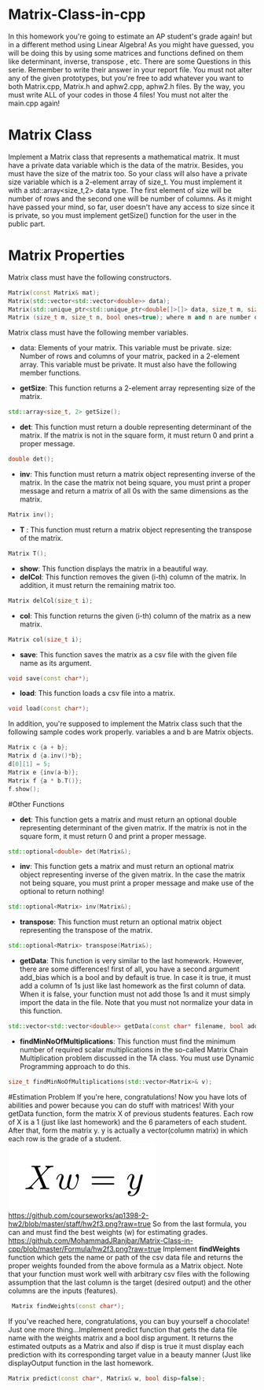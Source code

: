 # Matrix-Class-in-cpp
In this homework you're going to estimate an AP student's grade again! but in a different method using Linear Algebra! As you might have guessed, you will be doing this by using some matrices and functions defined on them like determinant, inverse, transpose , etc. There are some Questions in this serie. Remember to write their answer in your report file. You must not alter any of the given prototypes, but you're free to add whatever you want to both Matrix.cpp, Matrix.h and aphw2.cpp, aphw2.h files. By the way, you must write ALL of your codes in those 4 files! You must not alter the main.cpp again!
# Matrix Class
Implement a Matrix class that represents a mathematical matrix. It must have a private data variable which is the data of the matrix. Besides, you must have the size of the matrix too. So your class will also have a private size variable which is a 2-element array of size_t. You must implement it with a std::array<size_t,2> data type. The first element of size will be number of rows and the second one will be number of columns. As it might have passed your mind, so far, user doesn't have any access to size since it is private, so you must implement getSize() function for the user in the public part.
# Matrix Properties
Matrix class must have the following constructors.
``` c++
Matrix(const Matrix& mat);
Matrix(std::vector<std::vector<double>> data);
Matrix(std::unique_ptr<std::unique_ptr<double[]>[]> data, size_t m, size_t n); where m and n are the number of rows and columns.
Matrix (size_t m, size_t n, bool ones=true); where m and n are number of rows and columns. if ones flag is true, each element of the matrix must be 1. Otherwise, it must be 0.
```
Matrix class must have the following member variables.

* data: Elements of your matrix. This variable must be private.
size: Number of rows and columns of your matrix, packed in a 2-element array. This variable must be private.
It must also have the following member functions.

* **getSize**: This function returns a 2-element array representing size of the matrix.

``` c++
std::array<size_t, 2> getSize();
```
* **det**: This function must return a double representing determinant of the matrix. If the matrix is not in the square form, it must return 0 and print a proper message.
``` c++
double det(); 
```
* **inv**: This function must return a matrix object representing inverse of the matrix. In the case the matrix not being square, you must print a proper message and return a matrix of all 0s with the same dimensions as the matrix.
``` c++
Matrix inv();
```
* **T** : This function must return a matrix object representing the transpose of the matrix.
``` c++
Matrix T();
```
* **show**: This function displays the matrix in a beautiful way.
* **delCol**: This function removes the given (i-th) column of the matrix. In addition, it must return the remaining matrix too.
``` c++
Matrix delCol(size_t i);
```
* **col**: This function returns the given (i-th) column of the matrix as a new matrix.
``` c++
Matrix col(size_t i);
```
* **save**: This function saves the matrix as a csv file with the given file name as its argument.
``` c++
void save(const char*);  
```
* **load**: This function loads a csv file into a matrix.
``` c++
void load(const char*);
```
In addition, you're supposed to implement the Matrix class such that the following sample codes work properly. variables a and b are Matrix objects.
``` c++
Matrix c {a + b};
Matrix d {a.inv()*b};
d[0][1] = 5;
Matrix e {inv(a-b)};
Matrix f {a * b.T()};
f.show();
```
#Other Functions
* **det**: This function gets a matrix and must return an optional double representing determinant of the given matrix. If the matrix is not in the square form, it must return 0 and print a proper message.
``` c++
std::optional<double> det(Matrix&); 
```
* **inv**: This function gets a matrix and must return an optional matrix object representing inverse of the given matrix. In the case the matrix not being square, you must print a proper message and make use of the optional to return nothing!
``` c++
std::optional<Matrix> inv(Matrix&);
```
* **transpose**: This function must return an optional matrix object representing the transpose of the matrix.
``` c++
std::optional<Matrix> transpose(Matrix&);
```
* **getData**: This function is very similar to the last homework. However, there are some differences! first of all, you have a second argument add_bias which is a bool and by default is true. In case it is true, it must add a column of 1s just like last homework as the first column of data. When it is false, your function must not add those 1s and it must simply import the data in the file. Note that you must not normalize your data in this function.
``` c++
std::vector<std::vector<double>> getData(const char* filename, bool add_bias=true);
```
* **findMinNoOfMultiplications**: This function must find the minimum number of required scalar multiplications in the so-called Matrix Chain Multiplication problem discussed in the TA class. You must use Dynamic Programming approach to do this.
``` c++
size_t findMinNoOfMultiplications(std::vector<Matrix>& v);
```
#Estimation Problem
If you're here, congratulations! Now you have lots of abilities and power because you can do stuff with matrices! With your getData function, form the matrix X of previous students features. Each row of X is a 1 (just like last homework) and the 6 parameters of each student. After that, form the matrix y. y is actually a vector(column matrix) in which each row is the grade of a student.
![alt text](https://github.com/MohammadJRanjbar/Matrix-Class-in-cpp/blob/master/Formula/hw2f1.png?raw=true)
https://github.com/courseworks/ap1398-2-hw2/blob/master/staff/hw2f3.png?raw=true
So from the last formula, you can and must find the best weights (w) for estimating grades.
https://github.com/MohammadJRanjbar/Matrix-Class-in-cpp/blob/master/Formula/hw2f3.png?raw=true
Implement **findWeights** function which gets the name or path of the csv data file and returns the proper weights founded from the above formula as a Matrix object. Note that your function must work well with arbitrary csv files with the following assumption that the last column is the target (desired output) and the other columns are the inputs (features).
``` c++
 Matrix findWeights(const char*);
 ``` 
If you've reached here, congratulations, you can buy yourself a chocolate! Just one more thing...Implement predict function that gets the data file name with the weights matrix and a bool disp argument. It returns the estimated outputs as a Matrix and also if disp is true it must display each prediction with its corresponding target value in a beauty manner (Just like displayOutput function in the last homework.
``` c++
Matrix predict(const char*, Matrix& w, bool disp=false);
```
